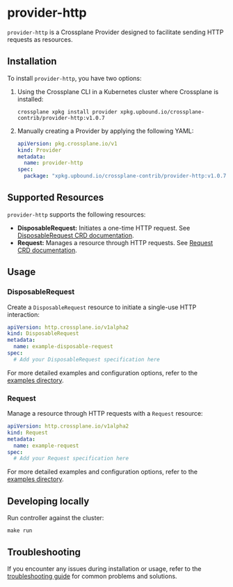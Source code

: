 # provider-http

`provider-http` is a Crossplane Provider designed to facilitate sending HTTP requests as resources.

## Installation

To install `provider-http`, you have two options:

1. Using the Crossplane CLI in a Kubernetes cluster where Crossplane is installed:

   ```console
   crossplane xpkg install provider xpkg.upbound.io/crossplane-contrib/provider-http:v1.0.7
   ```

2. Manually creating a Provider by applying the following YAML:

   ```yaml
   apiVersion: pkg.crossplane.io/v1
   kind: Provider
   metadata:
     name: provider-http
   spec:
     package: "xpkg.upbound.io/crossplane-contrib/provider-http:v1.0.7"
   ```

## Supported Resources

`provider-http` supports the following resources:

- **DisposableRequest:** Initiates a one-time HTTP request. See [DisposableRequest CRD documentation](resources-docs/disposablerequest_docs.md).
- **Request:** Manages a resource through HTTP requests. See [Request CRD documentation](resources-docs/request_docs.md).

## Usage

### DisposableRequest

Create a `DisposableRequest` resource to initiate a single-use HTTP interaction:

```yaml
apiVersion: http.crossplane.io/v1alpha2
kind: DisposableRequest
metadata:
  name: example-disposable-request
spec:
  # Add your DisposableRequest specification here
```

For more detailed examples and configuration options, refer to the [examples directory](examples/sample/).

### Request

Manage a resource through HTTP requests with a `Request` resource:

```yaml
apiVersion: http.crossplane.io/v1alpha2
kind: Request
metadata:
  name: example-request
spec:
  # Add your Request specification here
```

For more detailed examples and configuration options, refer to the [examples directory](examples/sample/).

## Developing locally

Run controller against the cluster:

```
make run
```

## Troubleshooting

If you encounter any issues during installation or usage, refer to the [troubleshooting guide](https://docs.crossplane.io/knowledge-base/guides/troubleshoot/) for common problems and solutions.
